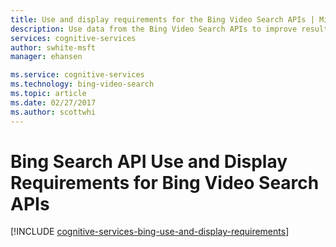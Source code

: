 ```yaml
---
title: Use and display requirements for the Bing Video Search APIs | Microsoft Docs
description: Use data from the Bing Video Search APIs to improve results from searches for video content.
services: cognitive-services
author: swhite-msft
manager: ehansen

ms.service: cognitive-services
ms.technology: bing-video-search
ms.topic: article
ms.date: 02/27/2017
ms.author: scottwhi
---
```


# Bing Search API Use and Display Requirements for Bing Video Search APIs

[!INCLUDE [cognitive-services-bing-use-and-display-requirements](../../../includes/cognitive-services-bing-use-and-display-requirements.md)]